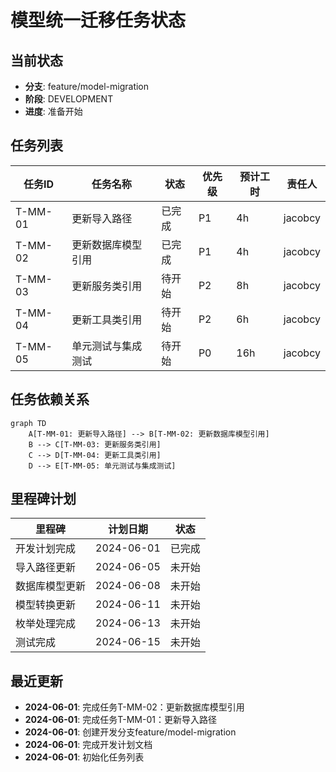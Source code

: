 # 模型统一迁移任务状态

## 当前状态

- **分支**: feature/model-migration
- **阶段**: DEVELOPMENT
- **进度**: 准备开始

## 任务列表

| 任务ID | 任务名称 | 状态 | 优先级 | 预计工时 | 责任人 |
|--------|---------|------|--------|----------|--------|
| T-MM-01 | 更新导入路径 | 已完成 | P1 | 4h | jacobcy |
| T-MM-02 | 更新数据库模型引用 | 已完成 | P1 | 4h | jacobcy |
| T-MM-03 | 更新服务类引用 | 待开始 | P2 | 8h | jacobcy |
| T-MM-04 | 更新工具类引用 | 待开始 | P2 | 6h | jacobcy |
| T-MM-05 | 单元测试与集成测试 | 待开始 | P0 | 16h | jacobcy |

## 任务依赖关系

```mermaid
graph TD
    A[T-MM-01: 更新导入路径] --> B[T-MM-02: 更新数据库模型引用]
    B --> C[T-MM-03: 更新服务类引用]
    C --> D[T-MM-04: 更新工具类引用]
    D --> E[T-MM-05: 单元测试与集成测试]
```

## 里程碑计划

| 里程碑 | 计划日期 | 状态 |
|--------|----------|------|
| 开发计划完成 | 2024-06-01 | 已完成 |
| 导入路径更新 | 2024-06-05 | 未开始 |
| 数据库模型更新 | 2024-06-08 | 未开始 |
| 模型转换更新 | 2024-06-11 | 未开始 |
| 枚举处理完成 | 2024-06-13 | 未开始 |
| 测试完成 | 2024-06-15 | 未开始 |

## 最近更新

- **2024-06-01**: 完成任务T-MM-02：更新数据库模型引用
- **2024-06-01**: 完成任务T-MM-01：更新导入路径
- **2024-06-01**: 创建开发分支feature/model-migration
- **2024-06-01**: 完成开发计划文档
- **2024-06-01**: 初始化任务列表
